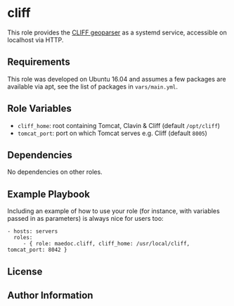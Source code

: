 cliff
=========

This role provides the [CLIFF geoparser](http://cliff.mediameter.org)
as a systemd service, accessible on localhost via HTTP.

Requirements
------------

This role was developed on Ubuntu 16.04 and assumes a
few packages are available via apt, 
see the list of packages in `vars/main.yml`.

Role Variables
--------------

- `cliff_home`: root containing Tomcat, Clavin & Cliff (default `/opt/cliff`)
- `tomcat_port`: port on which Tomcat serves e.g. Cliff (default `8005`)

Dependencies
------------

No dependencies on other roles.

Example Playbook
----------------

Including an example of how to use your role (for instance, with variables passed in as parameters) is always nice for users too:

    - hosts: servers
      roles:
         - { role: maedoc.cliff, cliff_home: /usr/local/cliff, tomcat_port: 8042 }

License
-------


Author Information
------------------

